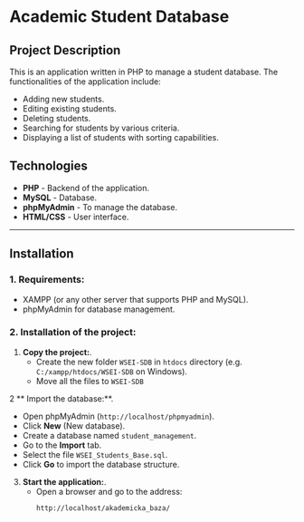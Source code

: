 # Academic Student Database

## Project Description
This is an application written in PHP to manage a student database. The functionalities of the application include:
- Adding new students.
- Editing existing students.
- Deleting students.
- Searching for students by various criteria.
- Displaying a list of students with sorting capabilities.

## Technologies
- **PHP** - Backend of the application.
- **MySQL** - Database.
- **phpMyAdmin** - To manage the database.
- **HTML/CSS** - User interface.

---

## Installation

### 1. Requirements:
- XAMPP (or any other server that supports PHP and MySQL).
- phpMyAdmin for database management.

### 2. Installation of the project:
1. **Copy the project:**.
   - Create the new folder `WSEI-SDB` in `htdocs` directory (e.g. `C:/xampp/htdocs/WSEI-SDB` on Windows).
   - Move all the files to `WSEI-SDB`

2 ** Import the database:**.
   - Open phpMyAdmin (`http://localhost/phpmyadmin`).
   - Click **New** (New database).
   - Create a database named `student_management`.
   - Go to the **Import** tab.
   - Select the file `WSEI_Students_Base.sql`.
   - Click **Go** to import the database structure.

3. **Start the application:**.
   - Open a browser and go to the address:
     ```
     http://localhost/akademicka_baza/
     ```